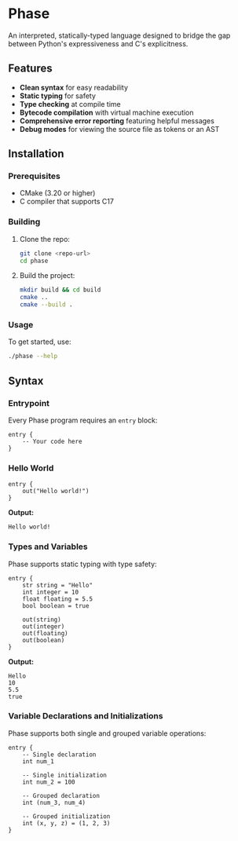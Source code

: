 # Phase

An interpreted, statically-typed language designed to bridge the gap between Python's expressiveness and C's explicitness.

## Features

- **Clean syntax** for easy readability
- **Static typing** for safety
- **Type checking** at compile time
- **Bytecode compilation** with virtual machine execution
- **Comprehensive error reporting** featuring helpful messages
- **Debug modes** for viewing the source file as tokens or an AST

## Installation

### Prerequisites

- CMake (3.20 or higher)
- C compiler that supports C17

### Building

1. Clone the repo:
   ```bash
   git clone <repo-url>
   cd phase
   ```

2. Build the project:
   ```bash
   mkdir build && cd build
   cmake ..
   cmake --build .
   ```

### Usage

To get started, use:

```bash
./phase --help
```

## Syntax

### Entrypoint

Every Phase program requires an `entry` block:

```phase
entry {
    -- Your code here
}
```

### Hello World

```phase
entry {
    out("Hello world!")
}
```

**Output:**
```
Hello world!
```

### Types and Variables

Phase supports static typing with type safety:

```phase
entry {
    str string = "Hello"
    int integer = 10
    float floating = 5.5
    bool boolean = true

    out(string)
    out(integer)
    out(floating)
    out(boolean)
}
```

**Output:**
```
Hello
10
5.5
true
```

### Variable Declarations and Initializations

Phase supports both single and grouped variable operations:

```phase
entry {
    -- Single declaration
    int num_1

    -- Single initialization
    int num_2 = 100

    -- Grouped declaration
    int (num_3, num_4)

    -- Grouped initialization
    int (x, y, z) = (1, 2, 3)
}
```
